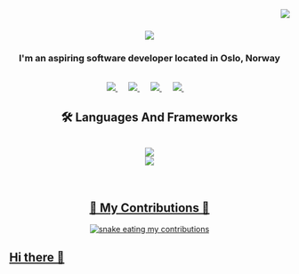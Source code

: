 <img align="right" src="https://visitor-badge.laobi.icu/badge?page_id=RafaelOfEldor.RafaelOfEldor" />

<h1 align="center"> 
  <img src="https://readme-typing-svg.herokuapp.com/?font=Righteous&size=35&center=true&vCenter=true&width=800&height=70&duration=4000&lines=Yo+yo!+Welcome+to+my+github+🌊🌊🌊;+My+name+is+Audun+Alhassan+👋;" />
</h1>

<h3 align="center">I'm an aspiring software developer located in Oslo, Norway</h3>

<br/>

<div align="center">
  <a href="https://in.linkedin.com/in/audun-alhassan/" target="_blank">
      <img src="https://img.shields.io/badge/LinkedIn-0077B5?style=for-the-badge&logo=linkedin&logoColor=white" target="_blank" />
  </a>&nbsp;&nbsp;&nbsp;&nbsp;
  <a href="mailto:aual002@student.kristiania.no" target="_blank">
      <img src="https://img.shields.io/badge/Microsoft_Outlook-0008FF?style=for-the-badge&logo=microsoft-outlook&logoColor=white" target="_blank" />
  </a>&nbsp;&nbsp;&nbsp;&nbsp;
  <a href="mailto:letrix7@gmail.com" target="_blank">
      <img src="https://img.shields.io/badge/Gmail-333333?style=for-the-badge&logo=gmail&logoColor=red" target="_blank" />
  </a>&nbsp;&nbsp;&nbsp;&nbsp;
   <a href="https://RafaelOfEldor.github.io" target="_blank">
      <img src="https://img.shields.io/badge/Portfolio-000000?style=for-the-badge&logo=About.me&logoColor=white" target="_blank" />
  </a>&nbsp;&nbsp;&nbsp;&nbsp;
</div>

<h2 align="center">🛠️ Languages And Frameworks</h2>
<br/>
<div align="center">
  <a href="https://skillicons.dev">
    <img src="https://skillicons.dev/icons?i=js,html,css,react,nodejs,express,mongodb,docker,)](https://skillicons.dev" /> <br/>
    <img src="https://skillicons.dev/icons?i=python,github,spring,c,cs,postgres,java,dotnet,)](https://skillicons.dev" />
</div>

<br/>
<br/>

<div align="center">
  <h2> 🐍 My Contributions 🐍 </h2>
  <img alt="snake eating my contributions" src=https://raw.githubusercontent.com/salesp07/salesp07output/github-contribution-grid-snake.svg" />
</div>


  
## Hi there 👋

<!--
**RafaelOfEldor/RafaelOfEldor** is a ✨ _special_ ✨ repository because its `README.md` (this file) appears on your GitHub profile.

Here are some ideas to get you started:

- 🔭 I’m currently working on ...
- 🌱 I’m currently learning ...
- 👯 I’m looking to collaborate on ...
- 🤔 I’m looking for help with ...
- 💬 Ask me about ...
- 📫 How to reach me: ...
- 😄 Pronouns: ...
- ⚡ Fun fact: ...
-->
